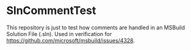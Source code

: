 # SlnCommentTest

This repository is just to test how comments are handled in an MSBuild Solution File (.sln). Used in verification for https://github.com/microsoft/msbuild/issues/4328.
